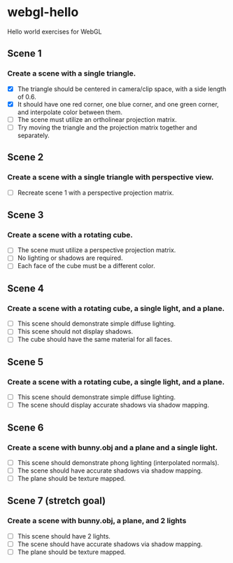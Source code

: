 # webgl-hello
Hello world exercises for WebGL

## Scene 1
### Create a scene with a single triangle.
- [x] The triangle should be centered in camera/clip space, with a side length of 0.6.
- [x] It should have one red corner, one blue corner, and one green corner, and interpolate color between them.
- [ ] The scene must utilize an ortholinear projection matrix.
- [ ] Try moving the triangle and the projection matrix together and separately.

## Scene 2
### Create a scene with a single triangle with perspective view.
- [ ] Recreate scene 1 with a perspective projection matrix.

## Scene 3
### Create a scene with a rotating cube.
- [ ] The scene must utilize a perspective projection matrix.
- [ ] No lighting or shadows are required.
- [ ] Each face of the cube must be a different color.

## Scene 4
### Create a scene with a rotating cube, a single light, and a plane.
- [ ] This scene should demonstrate simple diffuse lighting.
- [ ] This scene should not display shadows.
- [ ] The cube should have the same material for all faces.

## Scene 5
### Create a scene with a rotating cube, a single light, and a plane.
- [ ] This scene should demonstrate simple diffuse lighting.
- [ ] The scene should display accurate shadows via shadow mapping.

## Scene 6
### Create a scene with bunny.obj and a plane and a single light.
- [ ] This scene should demonstrate phong lighting (interpolated normals).
- [ ] The scene should have accurate shadows via shadow mapping.
- [ ] The plane should be texture mapped.

## Scene 7 (stretch goal)
### Create a scene with bunny.obj, a plane, and 2 lights
- [ ] This scene should have 2 lights.
- [ ] The scene should have accurate shadows via shadow mapping.
- [ ] The plane should be texture mapped.
